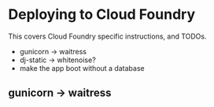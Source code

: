 # Deploying to Cloud Foundry

This covers Cloud Foundry specific instructions, and TODOs.

* gunicorn -> waitress
* dj-static -> whitenoise?
* make the app boot without a database


## gunicorn -> waitress

